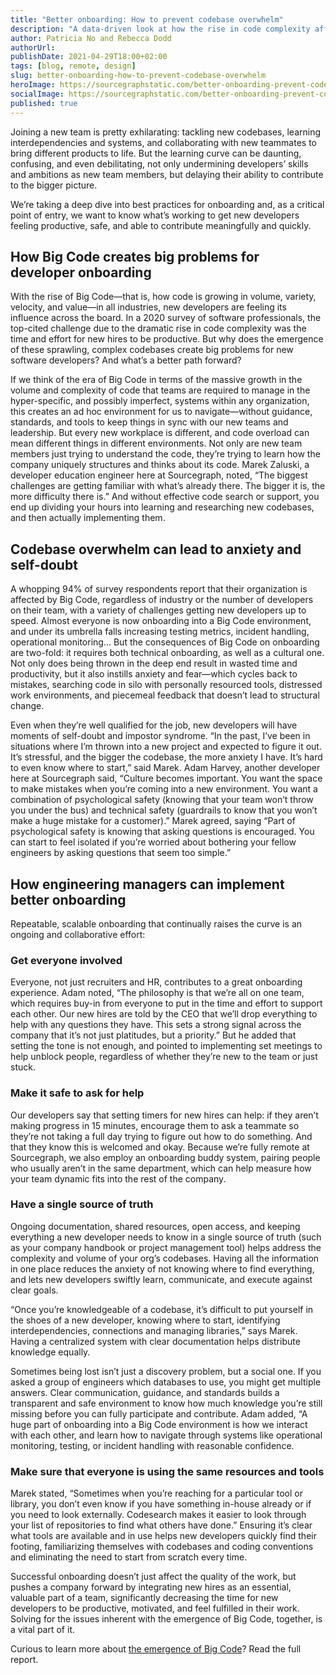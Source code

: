 ```yaml
---
title: "Better onboarding: How to prevent codebase overwhelm"
description: "A data-driven look at how the rise in code complexity affects new developers joining a team, and how engineering managers can support new hires with better onboarding."
author: Patricia No and Rebecca Dodd
authorUrl: 
publishDate: 2021-04-29T18:00+02:00
tags: [blog, remote, design]
slug: better-onboarding-how-to-prevent-codebase-overwhelm
heroImage: https://sourcegraphstatic.com/better-onboarding-prevent-codebase-overwhelm.png
socialImage: https://sourcegraphstatic.com/better-onboarding-prevent-codebase-overwhelm.png
published: true
---
```


Joining a new team is pretty exhilarating: tackling new codebases, learning interdependencies and systems, and collaborating with new teammates to bring different products to life. 
But the learning curve can be daunting, confusing, and even debilitating, not only undermining developers’ skills and ambitions as new team members, but delaying their ability to contribute to the bigger picture.

We’re taking a deep dive into best practices for onboarding and, as a critical point of entry, we want to know what’s working to get new developers feeling productive, safe, and able to contribute meaningfully and quickly.

## How Big Code creates big problems for developer onboarding

With the rise of Big Code—that is, how code is growing in volume, variety, velocity, and value—in all industries, new developers are feeling its influence across the board. 
In a 2020 survey of software professionals, the top-cited challenge due to the dramatic rise in code complexity was the time and effort for new hires to be productive. 
But why does the emergence of these sprawling, complex codebases create big problems for new software developers? And what’s a better path forward?

If we think of the era of Big Code in terms of the massive growth in the volume and complexity of code that teams are required to manage in the hyper-specific, and possibly imperfect, systems within any organization, this creates an ad hoc environment for us to navigate—without guidance, standards, and tools to keep things in sync with our new teams and leadership. 
But every new workplace is different, and code overload can mean different things in different environments. 
Not only are new team members just trying to understand the code, they’re trying to learn how the company uniquely structures and thinks about its code. 
Marek Zaluski, a developer education engineer here at Sourcegraph, noted, “The biggest challenges are getting familiar with what’s already there. The bigger it is, the more difficulty there is.” 
And without effective code search or support, you end up dividing your hours into learning and researching new codebases, and then actually implementing them.

## Codebase overwhelm can lead to anxiety and self-doubt

A whopping 94% of survey respondents report that their organization is affected by Big Code, regardless of industry or the number of developers on their team, with a variety of challenges getting new developers up to speed. 
Almost everyone is now onboarding into a Big Code environment, and under its umbrella falls increasing testing metrics, incident handling, operational monitoring... 
But the consequences of Big Code on onboarding are two-fold: it requires both technical onboarding, as well as a cultural one. 
Not only does being thrown in the deep end result in wasted time and productivity, but it also instills anxiety and fear—which cycles back to mistakes, searching code in silo with personally resourced tools, distressed work environments, and piecemeal feedback that doesn’t lead to structural change. 

Even when they’re well qualified for the job, new developers will have moments of self-doubt and impostor syndrome. “In the past, I’ve been in situations where I’m thrown into a new project and expected to figure it out. 
It’s stressful, and the bigger the codebase, the more anxiety I have. It’s hard to even know where to start,” said Marek. 
Adam Harvey, another developer here at Sourcegraph said, “Culture becomes important. You want the space to make mistakes when you’re coming into a new environment. You want a combination of psychological safety (knowing that your team won’t throw you under the bus) and technical safety (guardrails to know that you won’t make a huge mistake for a customer).” 
Marek agreed, saying “Part of psychological safety is knowing that asking questions is encouraged. You can start to feel isolated if you’re worried about bothering your fellow engineers by asking questions that seem too simple.” 

## How engineering managers can implement better onboarding 

Repeatable, scalable onboarding that continually raises the curve is an ongoing and collaborative effort: 

### Get everyone involved 

Everyone, not just recruiters and HR, contributes to a great onboarding experience. Adam noted, “The philosophy is that we’re all on one team, which requires buy-in from everyone to put in the time and effort to support each other. 
Our new hires are told by the CEO that we’ll drop everything to help with any questions they have. This sets a strong signal across the company that it’s not just platitudes, but a priority.” 
But he added that setting the tone is not enough, and pointed to implementing set meetings to help unblock people, regardless of whether they’re new to the team or just stuck. 

### Make it safe to ask for help 

Our developers say that setting timers for new hires can help: if they aren’t making progress in 15 minutes, encourage them to ask a teammate so they’re not taking a full day trying to figure out how to do something. 
And that they know this is welcomed and okay. Because we’re fully remote at Sourcegraph, we also employ an onboarding buddy system, pairing people who usually aren’t in the same department, which can help measure how your team dynamic fits into the rest of the company. 

### Have a single source of truth 

Ongoing documentation, shared resources, open access, and keeping everything a new developer needs to know in a single source of truth (such as your company handbook or project management tool) helps address the complexity and volume of your org’s codebases. 
Having all the information in one place reduces the anxiety of not knowing where to find everything, and lets new developers swiftly learn, communicate, and execute against clear goals. 

“Once you’re knowledgeable of a codebase, it’s difficult to put yourself in the shoes of a new developer, knowing where to start, identifying interdependencies, connections and managing libraries,” says Marek. 
Having a centralized system with clear documentation helps distribute knowledge equally. 

Sometimes being lost isn’t just a discovery problem, but a social one. If you asked a group of engineers which databases to use, you might get multiple answers. Clear communication, guidance, and standards builds a transparent and safe environment to know how much knowledge you’re still missing before you can fully participate and contribute. 
Adam added, “A huge part of onboarding into a Big Code environment is how we interact with each other, and learn how to navigate through systems like operational monitoring, testing, or incident handling with reasonable confidence. 

### Make sure that everyone is using the same resources and tools 

Marek stated, “Sometimes when you’re reaching for a particular tool or library, you don’t even know if you have something in-house already or if you need to look externally. 
Codesearch makes it easier to look through your list of repositories to find what others have done.” Ensuring it’s clear what tools are available and in use helps new developers quickly find their footing, familiarizing themselves with codebases and coding conventions and eliminating the need to start from scratch every time. 

Successful onboarding doesn’t just affect the quality of the work, but pushes a company forward by integrating new hires as an essential, valuable part of a team, significantly decreasing the time for new developers to be productive, motivated, and feel fulfilled in their work. 
Solving for the issues inherent with the emergence of Big Code, together, is a vital part of it. 

Curious to learn more about [the emergence of Big Code](https://info.sourcegraph.com/emergence-of-big-code-2020-survey?_ga=2.177852646.2139915911.1619599995-1170923504.1619599995)? Read the full report.
